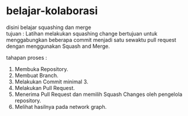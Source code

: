 # belajar-kolaborasi

disini belajar squashing dan merge<br>
tujuan : Latihan melakukan squashing change bertujuan untuk menggabungkan beberapa commit menjadi satu sewaktu pull request dengan menggunakan Squash and Merge. <br>

tahapan proses :<br>
1. Membuka Repository.
2. Membuat Branch.
3. Melakukan Commit minimal 3.
4. Melakukan Pull Request.
5. Menerima Pull Request dan memilih Squash Changes oleh pengelola repository.
6. Melihat hasilnya pada network graph.



